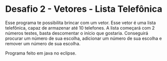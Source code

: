 # Desafio 2 - Vetores - Lista Telefônica
Esse programa te possibilita brincar com um vetor. Esse vetor é uma lista telefônica, capaz de armazenar até 10 telefones. A lista começará com 2 números testes, basta descomentar o início que gostaria.
Conseguirá procurar um número de sua escolha, adicionar um número de sua escolha e remover um número de sua escolha.

Programa feito em java no eclipse.
